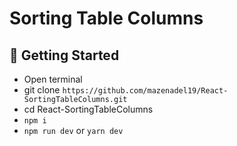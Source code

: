 # Sorting Table Columns

## 🚀 Getting Started

- Open terminal
- git clone `https://github.com/mazenadel19/React-SortingTableColumns.git`
- cd React-SortingTableColumns
- `npm i`
- `npm run dev` or `yarn dev`
